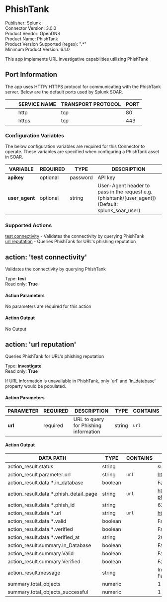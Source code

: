 [comment]: # "Auto-generated SOAR connector documentation"
# PhishTank

Publisher: Splunk  
Connector Version: 3.0.0  
Product Vendor: OpenDNS  
Product Name: PhishTank  
Product Version Supported (regex): ".\*"  
Minimum Product Version: 6.1.0  

This app implements URL investigative capabilities utilizing PhishTank

[comment]: # " File: README.md"
[comment]: # "  Copyright (c) 2016-2022 Splunk Inc."
[comment]: # ""
[comment]: # "Licensed under the Apache License, Version 2.0 (the 'License');"
[comment]: # "you may not use this file except in compliance with the License."
[comment]: # "You may obtain a copy of the License at"
[comment]: # ""
[comment]: # "    http://www.apache.org/licenses/LICENSE-2.0"
[comment]: # ""
[comment]: # "Unless required by applicable law or agreed to in writing, software distributed under"
[comment]: # "the License is distributed on an 'AS IS' BASIS, WITHOUT WARRANTIES OR CONDITIONS OF ANY KIND,"
[comment]: # "either express or implied. See the License for the specific language governing permissions"
[comment]: # "and limitations under the License."
[comment]: # ""
## Port Information

The app uses HTTP/ HTTPS protocol for communicating with the PhishTank server. Below are the default
ports used by Splunk SOAR.

|         SERVICE NAME | TRANSPORT PROTOCOL | PORT |
|----------------------|--------------------|------|
|         http         | tcp                | 80   |
|         https        | tcp                | 443  |


### Configuration Variables
The below configuration variables are required for this Connector to operate.  These variables are specified when configuring a PhishTank asset in SOAR.

VARIABLE | REQUIRED | TYPE | DESCRIPTION
-------- | -------- | ---- | -----------
**apikey** |  optional  | password | API key
**user_agent** |  optional  | string | User-Agent header to pass in the request e.g. (phishtank/[user_agent])  (Default: splunk_soar_user)

### Supported Actions  
[test connectivity](#action-test-connectivity) - Validates the connectivity by querying PhishTank  
[url reputation](#action-url-reputation) - Queries PhishTank for URL's phishing reputation  

## action: 'test connectivity'
Validates the connectivity by querying PhishTank

Type: **test**  
Read only: **True**

#### Action Parameters
No parameters are required for this action

#### Action Output
No Output  

## action: 'url reputation'
Queries PhishTank for URL's phishing reputation

Type: **investigate**  
Read only: **True**

If URL information is unavailable in PhishTank, only 'url' and 'in_database' property would be populated.

#### Action Parameters
PARAMETER | REQUIRED | DESCRIPTION | TYPE | CONTAINS
--------- | -------- | ----------- | ---- | --------
**url** |  required  | URL to query for Phishing information | string |  `url` 

#### Action Output
DATA PATH | TYPE | CONTAINS | EXAMPLE VALUES
--------- | ---- | -------- | --------------
action_result.status | string |  |   success  failed 
action_result.parameter.url | string |  `url`  |   http://www.testurl.com 
action_result.data.\*.in_database | boolean |  |   False  True 
action_result.data.\*.phish_detail_page | string |  `url`  |   http://www.exampleurl.com/test_detail.php?phish_id=62001 
action_result.data.\*.phish_id | string |  |   62771 
action_result.data.\*.url | string |  `url`  |   http://www.testurl.com 
action_result.data.\*.valid | boolean |  |   False  True 
action_result.data.\*.verified | boolean |  |   False  True 
action_result.data.\*.verified_at | string |  |   2006-09-01T02:32:23+00:00 
action_result.summary.In_Database | boolean |  |   False  True 
action_result.summary.Valid | boolean |  |   False  True 
action_result.summary.Verified | boolean |  |   False  True 
action_result.message | string |  |   In database: True, Verified: False, Valid: False 
summary.total_objects | numeric |  |   1 
summary.total_objects_successful | numeric |  |   1 